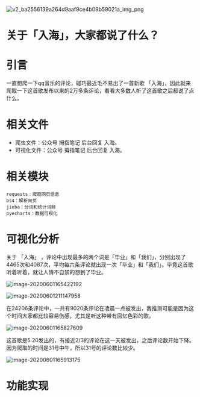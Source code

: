 ![v2_ba2556139a264d9aaf9ce4b09b59021a_img_png](C:\Users\树枝990\Desktop\v2_ba2556139a264d9aaf9ce4b09b59021a_img_png.png)

# 关于「入海」，大家都说了什么？

# 引言

一直想爬一下qq音乐的评论，碰巧最近毛不易出了一首新歌 「入海」，因此就来爬取一下这首歌发布以来的2万多条评论，看看大多数人听了这首歌之后都说了点什么。 

# 相关文件

- 爬虫文件：公众号 拇指笔记 后台回复 入海。
- 可视化文件：公众号 拇指笔记 后台回复 入海。

# 相关模块

```
requests：爬取网页信息
bs4：解析网页
jieba：分词和统计词频
pyecharts：数据可视化
```

# 可视化分析

关于 「入海」 ，评论中出现最多的两个词是「毕业」和「我们」，分别出现了4465次和4087次，平均每六条评论就出现一次「毕业」和「我们」。毕竟这首歌听着听着，就让人情不自禁的想到了毕业。

![image-20200601165422192](C:\Users\树枝990\AppData\Roaming\Typora\typora-user-images\image-20200601165422192.png)

![image-20200601211147958](C:\Users\树枝990\AppData\Roaming\Typora\typora-user-images\image-20200601211147958.png)

在24206条评论中，一共有9020条评论在凌晨一点被发出，我推测可能是因为这个时间大家都比较容易伤感，尤其是听这种带有回忆色彩的歌。

![image-20200601165827609](C:\Users\树枝990\AppData\Roaming\Typora\typora-user-images\image-20200601165827609.png)

这首歌是5.20发出的，有接近2/3的评论在这一天被发出，之后评论数开始下降。因为爬取的时间是31号中午，所以31号的评论数比较少。

![image-20200601165913175](C:\Users\树枝990\AppData\Roaming\Typora\typora-user-images\image-20200601165913175.png)

# 功能实现

